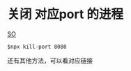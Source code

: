 
# 关闭 对应port 的进程

[SO](https://stackoverflow.com/questions/39632667/how-do-i-kill-the-process-currently-using-a-port-on-localhost-in-windows ":)")

```
$npx kill-port 8080
```

还有其他方法，可以看对应链接
